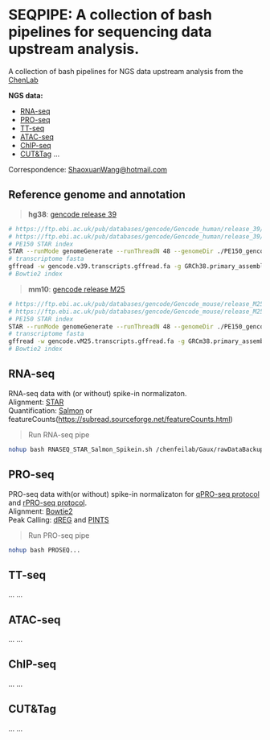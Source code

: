 # SEQPIPE: A collection of bash pipelines for sequencing data upstream analysis.

A collection of bash pipelines for NGS data upstream analysis from the [ChenLab](https://chenf-lab.fudan.edu.cn/)

**NGS data:**<br>
- [RNA-seq](#RNA-seq)
- [PRO-seq](#PRO-seq)
- [TT-seq](#TT-seq)
- [ATAC-seq](#ATAC-seq)
- [ChIP-seq](#ChIP-seq)
- [CUT&Tag](#CUT&Tag)
...

Correspondence: ShaoxuanWang@hotmail.com

## Reference genome and annotation
> **hg38**: [gencode release 39](https://www.gencodegenes.org/human/release_39.html)
```bash
# https://ftp.ebi.ac.uk/pub/databases/gencode/Gencode_human/release_39/GRCh38.primary_assembly.genome.fa.gz
# https://ftp.ebi.ac.uk/pub/databases/gencode/Gencode_human/release_39/gencode.v39.primary_assembly.annotation.gtf.gz
# PE150 STAR index
STAR --runMode genomeGenerate --runThreadN 48 --genomeDir ./PE150_gencode_v39 --genomeFastaFiles GRCh38.primary_assembly.genome.fa --sjdbGTFfile gencode.v39.primary_assembly.annotation.gtf --sjdbOverhang 149 --limitGenomeGenerateRAM 549755813888
# transcriptome fasta
gffread -w gencode.v39.transcripts.gffread.fa -g GRCh38.primary_assembly.genome.fa gencode.v39.primary_assembly.annotation.gtf
# Bowtie2 index
```
> **mm10**: [gencode release M25](https://www.gencodegenes.org/mouse/release_M25.html)
```bash
# https://ftp.ebi.ac.uk/pub/databases/gencode/Gencode_mouse/release_M25/GRCm38.primary_assembly.genome.fa.gz
# https://ftp.ebi.ac.uk/pub/databases/gencode/Gencode_mouse/release_M25/gencode.vM25.primary_assembly.annotation.gtf.gz
# PE150 STAR index
STAR --runMode genomeGenerate --runThreadN 48 --genomeDir ./PE150_gencode_m25 --genomeFastaFiles GRCm38.primary_assembly.genome.fa --sjdbGTFfile gencode.vM25.primary_assembly.annotation.gtf --sjdbOverhang 149 --limitGenomeGenerateRAM 549755813888
# transcriptome fasta
gffread -w gencode.vM25.transcripts.gffread.fa -g GRCm38.primary_assembly.genome.fa gencode.vM25.primary_assembly.annotation.gtf
# Bowtie2 index
```

## RNA-seq
RNA-seq data with (or without) spike-in normalizaton. <br>
Alignment: [STAR](https://github.com/alexdobin/STAR) <br>
Quantification: [Salmon](https://github.com/COMBINE-lab/salmon) or featureCounts(https://subread.sourceforge.net/featureCounts.html)

> Run RNA-seq pipe
```bash
nohup bash RNASEQ_STAR_Salmon_Spikein.sh /chenfeilab/Gaux/rawDataBackup/test/241018_RNA-Seq sampleInfo.txt N hg38 Salmon &> ./241018_RNASeq.log &
```

## PRO-seq
PRO-seq data with(or without) spike-in normalizaton for [qPRO-seq protocol](https://www.biorxiv.org/content/10.1101/2020.05.18.102277v1.full) and [rPRO-seq protocol](https://www.biorxiv.org/content/10.1101/2024.05.08.593182v1). <br>
Alignment: [Bowtie2](https://github.com/BenLangmead/bowtie2) <br>
Peak Calling: [dREG](https://github.com/Danko-Lab/dREG) and [PINTS](https://github.com/hyulab/PINTS)

> Run PRO-seq pipe
```bash
nohup bash PROSEQ...
```

## TT-seq
...
...

## ATAC-seq
...
...

## ChIP-seq
...
...

## CUT&Tag
...
...
